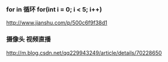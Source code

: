 ### for in 循环   for(int i = 0; i < 5; i++)

http://www.jianshu.com/p/500c6f9f38d1

### 摄像头 视频直播

http://m.blog.csdn.net/qq229943249/article/details/70228650

